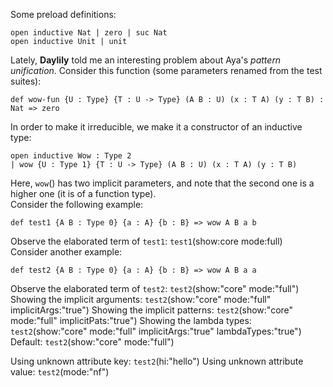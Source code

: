Some preload definitions:

```aya
open inductive Nat | zero | suc Nat
open inductive Unit | unit
```

Lately, **Daylily** told me an interesting problem about Aya's _pattern unification_.
Consider this function (some parameters renamed from the test suites):

```aya
def wow-fun {U : Type} {T : U -> Type} (A B : U) (x : T A) (y : T B) : Nat => zero
```

In order to make it irreducible, we make it a constructor of an inductive type:

```aya
open inductive Wow : Type 2
| wow {U : Type 1} {T : U -> Type} (A B : U) (x : T A) (y : T B)
```

Here, `wow`() has two implicit parameters,
and note that the second one is a higher one (it is of a function type).\
Consider the following example:

```aya
def test1 {A B : Type 0} {a : A} {b : B} => wow A B a b
```

Observe the elaborated term of `test1`: `test1`(show:core mode:full)\
Consider another example:

```aya
def test2 {A B : Type 0} {a : A} {b : B} => wow A B a a
```

Observe the elaborated term of `test2`: `test2`(show:"core" mode:"full")\
Showing the implicit arguments: `test2`(show:"core" mode:"full" implicitArgs:"true")
Showing the implicit patterns: `test2`(show:"core" mode:"full" implicitPats:"true")
Showing the lambda types: `test2`(show:"core" mode:"full" implicitArgs:"true" lambdaTypes:"true")
Default: `test2`(show:"core" mode:"full")

Using unknown attribute key: `test2`(hi:"hello")
Using unknown attribute value: `test2`(mode:"nf")

